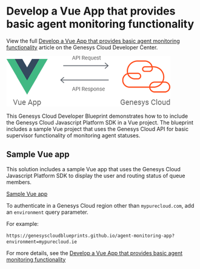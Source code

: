 # Develop a Vue App that provides basic agent monitoring functionality

View the full [Develop a Vue App that provides basic agent monitoring functionality](https://developer.mypurecloud.com/blueprints/agent-monitoring-app) article on the Genesys Cloud Developer Center.

![GCSDK_Angular](blueprint/images/overview.png "Develop an Angular app that uses the Genesys Cloud Platform SDK")

This Genesys Cloud Developer Blueprint demonstrates how to to include the Genesys Cloud Javascript Platform SDK in a Vue project. The blueprint includes a sample Vue project that uses the Genesys Cloud API for basic supervisor functionality of monitoring agent statuses.

## Sample Vue app

This solution includes a sample Vue app that uses the Genesys Cloud Javascript Platform SDK to display the user and routing status of queue members.

[Sample Vue app](https://genesyscloudblueprints.github.io/agent-monitoring-app "Goes to the sample Vue app")

To authenticate in a Genesys Cloud region other than `mypurecloud.com`, add an `environment` query parameter.

For example:

```
https://genesyscloudblueprints.github.io/agent-monitoring-app?environment=mypurecloud.ie
```

For more details, see the  [Develop a Vue App that provides basic agent monitoring functionality](https://developer.mypurecloud.com/blueprints/agent-monitoring-app "Goes to the blueprint article")
